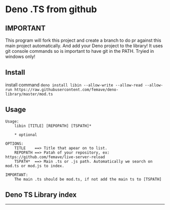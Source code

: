 # Deno .TS from github

## IMPORTANT

This program will fork this project and create a branch to do pr against this main project automatically.
And add your Deno project to the library!
It uses git console commands so is important to have git in the PATH.
Tryied in windows only!

## Install

install command 
`deno install libin --allow-write --allow-read --allow-run https://raw.githubusercontent.com/femave/deno-library/master/mod.ts`

## Usage

```
Usage:
    libin [TITLE] [REPOPATH] [TSPATH]*

    * optional

OPTIONS:
    TITLE    ==> Title that apear on to list.
    REPOPATH ==> Patah of your repository, ex: https://github.com/femave/live-server-reload
    TSPATH*  ==> Main .ts or .js path. Automatically we search on mod.ts or mod.js to index.

IMPORTANT:
    The main .ts should be mod.ts, if not add the main ts to [TSPATH]
```

## Deno TS Library index

---
